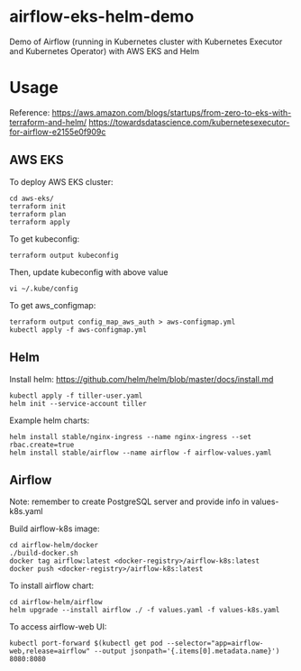 # airflow-eks-helm-demo
Demo of Airflow (running in Kubernetes cluster with Kubernetes Executor and Kubernetes Operator) with AWS EKS and Helm

# Usage

Reference: 
https://aws.amazon.com/blogs/startups/from-zero-to-eks-with-terraform-and-helm/
https://towardsdatascience.com/kubernetesexecutor-for-airflow-e2155e0f909c

## AWS EKS

To deploy AWS EKS cluster:
```
cd aws-eks/
terraform init
terraform plan
terraform apply
```

To get kubeconfig:
```
terraform output kubeconfig
```

Then, update kubeconfig with above value
```
vi ~/.kube/config
```

To get aws_configmap:
```
terraform output config_map_aws_auth > aws-configmap.yml
kubectl apply -f aws-configmap.yml
```

## Helm

Install helm: https://github.com/helm/helm/blob/master/docs/install.md
```
kubectl apply -f tiller-user.yaml
helm init --service-account tiller
```

Example helm charts:
```
helm install stable/nginx-ingress --name nginx-ingress --set rbac.create=true
helm install stable/airflow --name airflow -f airflow-values.yaml
```

## Airflow

Note: remember to create PostgreSQL server and provide info in values-k8s.yaml

Build airflow-k8s image:
```
cd airflow-helm/docker
./build-docker.sh
docker tag airflow:latest <docker-registry>/airflow-k8s:latest
docker push <docker-registry>/airflow-k8s:latest
```

To install airflow chart:
```
cd airflow-helm/airflow
helm upgrade --install airflow ./ -f values.yaml -f values-k8s.yaml
```

To access airflow-web UI:
```
kubectl port-forward $(kubectl get pod --selector="app=airflow-web,release=airflow" --output jsonpath='{.items[0].metadata.name}') 8080:8080
```

